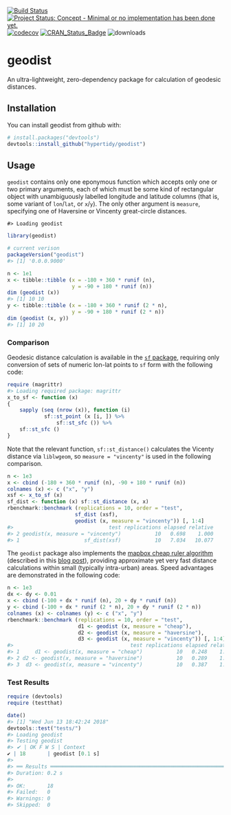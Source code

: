 <!-- README.md is generated from README.Rmd. Please edit that file -->

[![Build
Status](https://travis-ci.org/hypertidy/geodist.svg)](https://travis-ci.org/hypertidy/geodist)
[![Project Status: Concept - Minimal or no implementation has been done
yet.](http://www.repostatus.org/badges/0.1.0/concept.svg)](http://www.repostatus.org/#concept)
[![codecov](https://codecov.io/gh/hypertidy/geodist/branch/master/graph/badge.svg)](https://codecov.io/gh/hypertidy/geodist)
[![CRAN\_Status\_Badge](http://www.r-pkg.org/badges/version/geodist)](http://cran.r-project.org/web/packages/geodist)
![downloads](http://cranlogs.r-pkg.org/badges/grand-total/geodist)

# geodist

An ultra-lightweight, zero-dependency package for calculation of
geodesic distances.

## Installation

You can install geodist from github with:

``` r
# install.packages("devtools")
devtools::install_github("hypertidy/geodist")
```

## Usage

`geodist` contains only one eponymous function which accepts only one or
two primary arguments, each of which must be some kind of rectangular
object with unambiguously labelled longitude and latitude columns (that
is, some variant of `lon`/`lat`, or `x`/`y`). The only other argument is
`measure`, specifying one of Haversine or Vincenty great-circle
distances.

    #> Loading geodist

``` r
library(geodist)
```

``` r
# current verison
packageVersion("geodist")
#> [1] '0.0.0.9000'
```

``` r
n <- 1e1
x <- tibble::tibble (x = -180 + 360 * runif (n),
                     y = -90 + 180 * runif (n))
dim (geodist (x))
#> [1] 10 10
y <- tibble::tibble (x = -180 + 360 * runif (2 * n),
                     y = -90 + 180 * runif (2 * n))
dim (geodist (x, y))
#> [1] 10 20
```

### Comparison

Geodesic distance calculation is available in the [`sf`
package](https://cran.r-project.org/package=sf), requiring only
conversion of sets of numeric lon-lat points to `sf` form with the
following code:

``` r
require (magrittr)
#> Loading required package: magrittr
x_to_sf <- function (x)
{
    sapply (seq (nrow (x)), function (i)
            sf::st_point (x [i, ]) %>%
                sf::st_sfc ()) %>%
    sf::st_sfc ()
}
```

Note that the relevant function, `sf::st_distance()` calculates the
Vicenty distance via `liblwgeom`, so `measure = "vincenty"` is used in
the following comparison.

``` r
n <- 1e3
x <- cbind (-180 + 360 * runif (n), -90 + 180 * runif (n))
colnames (x) <- c ("x", "y")
xsf <- x_to_sf (x)
sf_dist <- function (x) sf::st_distance (x, x)
rbenchmark::benchmark (replications = 10, order = "test",
                      sf_dist (xsf),
                      geodist (x, measure = "vincenty")) [, 1:4]
#>                               test replications elapsed relative
#> 2 geodist(x, measure = "vincenty")           10   0.698    1.000
#> 1                     sf_dist(xsf)           10   7.034   10.077
```

The `geodist` package also implements the [mapbox cheap ruler
algorithm](https://github.com/mapbox/cheap-ruler-cpp) (described in this
[blog
post](https://blog.mapbox.com/fast-geodesic-approximations-with-cheap-ruler-106f229ad016)),
providing approximate yet very fast distance calculations within small
(typically intra-urban) areas. Speed advantages are demonstrated in the
following code:

``` r
n <- 1e3
dx <- dy <- 0.01
x <- cbind (-100 + dx * runif (n), 20 + dy * runif (n))
y <- cbind (-100 + dx * runif (2 * n), 20 + dy * runif (2 * n))
colnames (x) <- colnames (y) <- c ("x", "y")
rbenchmark::benchmark (replications = 10, order = "test",
                       d1 <- geodist (x, measure = "cheap"),
                       d2 <- geodist (x, measure = "haversine"),
                       d3 <- geodist (x, measure = "vincenty")) [, 1:4]
#>                                      test replications elapsed relative
#> 1     d1 <- geodist(x, measure = "cheap")           10   0.248    1.000
#> 2 d2 <- geodist(x, measure = "haversine")           10   0.289    1.165
#> 3  d3 <- geodist(x, measure = "vincenty")           10   0.387    1.560
```

### Test Results

``` r
require (devtools)
require (testthat)
```

``` r
date()
#> [1] "Wed Jun 13 18:42:24 2018"
devtools::test("tests/")
#> Loading geodist
#> Testing geodist
#> ✔ | OK F W S | Context
✔ | 18       | geodist [0.1 s]
#> 
#> ══ Results ════════════════════════════════════════════════════════════════
#> Duration: 0.2 s
#> 
#> OK:       18
#> Failed:   0
#> Warnings: 0
#> Skipped:  0
```
